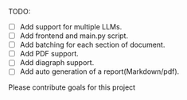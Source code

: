TODO:
- [ ] Add support for multiple LLMs.
- [ ] Add frontend and main.py script.
- [ ] Add batching for each section of document.
- [ ] Add PDF support.
- [ ] Add diagraph support.
- [ ] Add auto generation of a report(Markdown/pdf).

Please contribute goals for this project